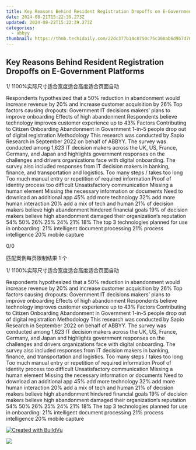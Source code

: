 ```yaml
---
title: Key Reasons Behind Resident Registration Dropoffs on E-Government Platforms
date: 2024-08-21T15:22:39.273Z
updated: 2024-08-22T15:22:39.273Z
categories:
  - abbyy
thumbnail: https://thmb.techidaily.com/22dc377b14c8750c75c360ab6d9b7d702e69a18c8a5a08c607e9cd26432f995f.jpg
---
```


## Key Reasons Behind Resident Registration Dropoffs on E-Government Platforms

1/ 1100%实际尺寸适合宽度适合高度适合页面自动

Respondents hypothesized that a 50% reduction in abandonment would increase revenue by 20% and increase customer acquisition by 26% Top factors causing dropouts: Government IT decisions makers’ plans to improve onboarding Effects of high abandonment Respondents believe technology improves customer experience up to 43% Factors Contributing to Citizen Onboarding Abandonment in Government 1-in-5 people drop out of digital registration Methodology This research was conducted by Sapio Research in September 2022 on behalf of ABBYY. The survey was conducted among 1,623 IT decision makers across the UK, US, France, Germany, and Japan and highlights government responses on the challenges and drivers organizations face with digital onboarding. The survey also included responses from IT decision makers in banking, finance, and transportation and logistics. Too many steps / takes too long Too much manual entry or repetition of required information Proof of identity process too difficult Unsatisfactory communication Missing a human element Missing the necessary information or documents Need to download an additional app 45% add more technology 32% add more human interaction 20% add a mix of tech and human 21% of decision makers believe high abandonment hindered financial goals 19% of decision makers believe high abandonment damaged their organization‘s reputation 54% 50% 26% 25% 24% 21% 18% The top 3 technologies planned for use in onboarding: 21% intelligent document processing 21% process intelligence 20% mobile capture 



0/0

匹配案例每页限制结果 1 个

1/ 1100%实际尺寸适合宽度适合高度适合页面自动

Respondents hypothesized that a 50% reduction in abandonment would increase revenue by 20% and increase customer acquisition by 26% Top factors causing dropouts: Government IT decisions makers’ plans to improve onboarding Effects of high abandonment Respondents believe technology improves customer experience up to 43% Factors Contributing to Citizen Onboarding Abandonment in Government 1-in-5 people drop out of digital registration Methodology This research was conducted by Sapio Research in September 2022 on behalf of ABBYY. The survey was conducted among 1,623 IT decision makers across the UK, US, France, Germany, and Japan and highlights government responses on the challenges and drivers organizations face with digital onboarding. The survey also included responses from IT decision makers in banking, finance, and transportation and logistics. Too many steps / takes too long Too much manual entry or repetition of required information Proof of identity process too difficult Unsatisfactory communication Missing a human element Missing the necessary information or documents Need to download an additional app 45% add more technology 32% add more human interaction 20% add a mix of tech and human 21% of decision makers believe high abandonment hindered financial goals 19% of decision makers believe high abandonment damaged their organization‘s reputation 54% 50% 26% 25% 24% 21% 18% The top 3 technologies planned for use in onboarding: 21% intelligent document processing 21% process intelligence 20% mobile capture 

[![Created with BuildVu](https://www.abbyy.com/buildvu-logo.png)](https://www.idrsolutions.com/online-pdf-to-html-converter)



<ins class="adsbygoogle"
     style="display:block"
     data-ad-format="autorelaxed"
     data-ad-client="ca-pub-7571918770474297"
     data-ad-slot="1223367746"></ins>



<ins class="adsbygoogle"
     style="display:block"
     data-ad-client="ca-pub-7571918770474297"
     data-ad-slot="8358498916"
     data-ad-format="auto"
     data-full-width-responsive="true"></ins>

<!-- affiliate ads begin -->
<a href="https://secure.2checkout.com/order/checkout.php?PRODS=3546200&QTY=1&AFFILIATE=108875&CART=1"><img src="http://www.binteko.com/sites/default/files/banner01_468x60a.gif" border="0"></a>
<!-- affiliate ads end -->
